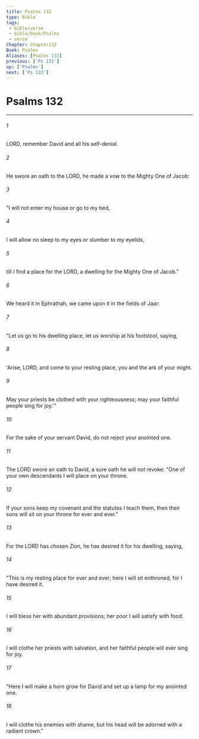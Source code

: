 ```yaml
---
title: Psalms 132
type: Bible
tags:
 - bible/verse
 - bible/book/Psalms
 - verse
Chapter: Chapter132
Book: Psalms
Aliases: [Psalms 132]
previous: ['Ps 131']
up: ['Psalms']
next: ['Ps 133']
---
```

# Psalms 132

***


###### 1 
LORD, remember David and all his self-denial. 

###### 2 
He swore an oath to the LORD, he made a vow to the Mighty One of Jacob: 

###### 3 
"I will not enter my house or go to my bed, 

###### 4 
I will allow no sleep to my eyes or slumber to my eyelids, 

###### 5 
till I find a place for the LORD, a dwelling for the Mighty One of Jacob." 

###### 6 
We heard it in Ephrathah, we came upon it in the fields of Jaar: 

###### 7 
"Let us go to his dwelling place, let us worship at his footstool, saying, 

###### 8 
'Arise, LORD, and come to your resting place, you and the ark of your might. 

###### 9 
May your priests be clothed with your righteousness; may your faithful people sing for joy.'" 

###### 10 
For the sake of your servant David, do not reject your anointed one. 

###### 11 
The LORD swore an oath to David, a sure oath he will not revoke: "One of your own descendants I will place on your throne. 

###### 12 
If your sons keep my covenant and the statutes I teach them, then their sons will sit on your throne for ever and ever." 

###### 13 
For the LORD has chosen Zion, he has desired it for his dwelling, saying, 

###### 14 
"This is my resting place for ever and ever; here I will sit enthroned, for I have desired it. 

###### 15 
I will bless her with abundant provisions; her poor I will satisfy with food. 

###### 16 
I will clothe her priests with salvation, and her faithful people will ever sing for joy. 

###### 17 
"Here I will make a horn grow for David and set up a lamp for my anointed one. 

###### 18 
I will clothe his enemies with shame, but his head will be adorned with a radiant crown." 

